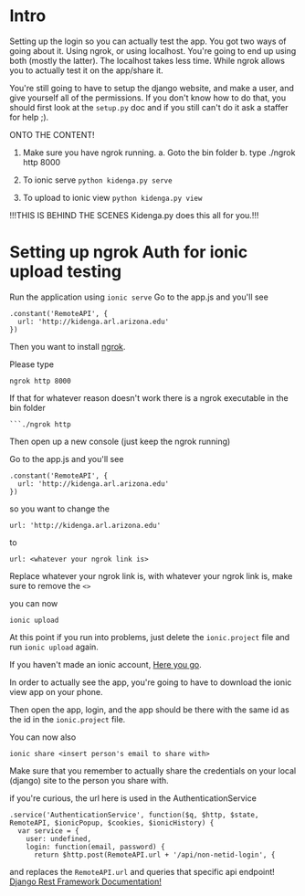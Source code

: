 Intro
============================
Setting up the login so you can actually test the app.  You got two ways of going about it.
Using ngrok, or using localhost.
You're going to end up using both (mostly the latter).
The localhost takes less time.  While ngrok allows you to actually test it on the app/share it.

You're still going to have to setup the django website, and make a user, and give yourself all of the permissions.
If you don't know how to do that, you should first look at the `setup.py` doc and if you still can't do it ask a staffer for help ;).

ONTO THE CONTENT!

1. Make sure you have ngrok running.
  a. Goto the bin folder
  b. type ./ngrok http 8000

2. To ionic serve
```python kidenga.py serve```

3. To upload to ionic view
```python kidenga.py view```


!!!THIS IS BEHIND THE SCENES Kidenga.py does this all for you.!!!


Setting up ngrok Auth for ionic upload testing
============================

Run the application using ```ionic serve```
Go to the app.js and you'll see

    .constant('RemoteAPI', {
      url: 'http://kidenga.arl.arizona.edu'
    })

Then you want to install [ngrok](https://github.com/inconshreveable/ngrok).

Please type 
    
    ngrok http 8000
    
If that for whatever reason doesn't work there is a ngrok executable in the bin folder
    
    ```./ngrok http
    
Then open up a new console (just keep the ngrok running)

Go to the app.js and you'll see

    .constant('RemoteAPI', {
      url: 'http://kidenga.arl.arizona.edu'
    })

so you want to change the 

    url: 'http://kidenga.arl.arizona.edu'

to 

    url: <whatever your ngrok link is>

Replace whatever your ngrok link is, with whatever your ngrok link is, make sure to remove the `<>`

you can now 

    ionic upload

At this point if you run into problems, just delete the `ionic.project` file and run `ionic upload` again.

If you haven't made an ionic account, [Here you go](http://www.ionic.io/).

In order to actually see the app, you're going to have to download the ionic view app on your phone.

Then open the app, login, and the app should be there with the same id as the id in the `ionic.project` file.

You can now also 
    
    ionic share <insert person's email to share with>

Make sure that you remember to actually share the credentials on your local (django) site to the person you share with.

if you're curious, the url here is used in the AuthenticationService

    .service('AuthenticationService', function($q, $http, $state, RemoteAPI, $ionicPopup, $cookies, $ionicHistory) {
      var service = {
        user: undefined,
        login: function(email, password) {
          return $http.post(RemoteAPI.url + '/api/non-netid-login', {

and replaces the `RemoteAPI.url` and queries that specific api endpoint!
[Django Rest Framework Documentation!](http://www.django-rest-framework.org/)
